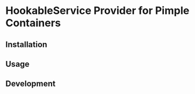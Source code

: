 HookableService Provider for Pimple Containers
==============================================

Installation
------------

Usage
-----

Development
-----------

